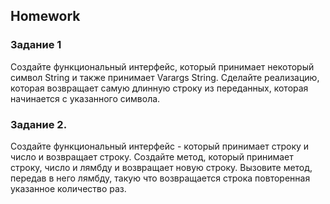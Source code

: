 ##  Homework

### Задание 1

Создайте функциональный интерфейс, который принимает некоторый символ String и также принимает Varargs String. 
Сделайте реализацию, которая возвращает самую длинную строку из переданных, которая начинается с указанного символа.

### Задание 2. 

Cоздайте функциональный интерфейс - который принимает строку и число и возвращает строку.
Cоздайте метод, который принимает строку, число и лямбду и возвращает новую строку.
Вызовите метод, передав в него лямбду, такую что возвращается строка повторенная указанное количество раз.





